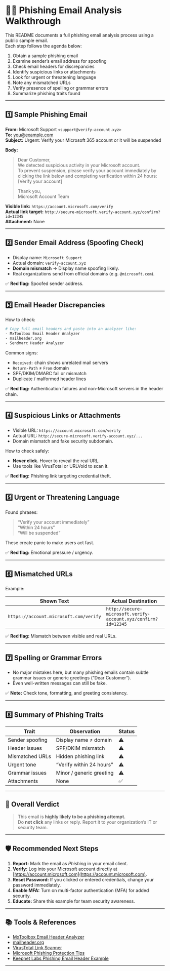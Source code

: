
# 🕵️‍♂️ Phishing Email Analysis Walkthrough

This README documents a full phishing email analysis process using a public sample email.  
Each step follows the agenda below:

1. Obtain a sample phishing email  
2. Examine sender’s email address for spoofing  
3. Check email headers for discrepancies  
4. Identify suspicious links or attachments  
5. Look for urgent or threatening language  
6. Note any mismatched URLs  
7. Verify presence of spelling or grammar errors  
8. Summarize phishing traits found

---

## 1️⃣ Sample Phishing Email

**From:** Microsoft Support `<support@verify-account.xyz>`  
**To:** you@example.com  
**Subject:** Urgent: Verify your Microsoft 365 account or it will be suspended  

**Body:**
> Dear Customer,  
> We detected suspicious activity in your Microsoft account.  
> To prevent suspension, please verify your account immediately by clicking the link below and completing verification within 24 hours:  
> [Verify your account]  
>  
> Thank you,  
> Microsoft Account Team

**Visible link:** `https://account.microsoft.com/verify`  
**Actual link target:** `http://secure-microsoft.verify-account.xyz/confirm?id=12345`  
**Attachment:** None

---

## 2️⃣ Sender Email Address (Spoofing Check)

- Display name: `Microsoft Support`  
- Actual domain: `verify-account.xyz`  
- **Domain mismatch** → Display name spoofing likely.  
- Real organizations send from official domains (e.g. `@microsoft.com`).

✅ **Red flag:** Spoofed sender address.

---

## 3️⃣ Email Header Discrepancies

How to check:
```bash
# Copy full email headers and paste into an analyzer like:
- MxToolbox Email Header Analyzer
- mailheader.org
- Sendmarc Header Analyzer
```

Common signs:
- `Received:` chain shows unrelated mail servers  
- `Return-Path` ≠ `From` domain  
- SPF/DKIM/DMARC fail or mismatch  
- Duplicate / malformed header lines

✅ **Red flag:** Authentication failures and non-Microsoft servers in the header chain.

---

## 4️⃣ Suspicious Links or Attachments

- Visible URL: `https://account.microsoft.com/verify`  
- Actual URL: `http://secure-microsoft.verify-account.xyz/...`  
- Domain mismatch and fake security subdomain.

How to check safely:
- **Never click.** Hover to reveal the real URL.  
- Use tools like VirusTotal or URLVoid to scan it.

✅ **Red flag:** Phishing link targeting credential theft.

---

## 5️⃣ Urgent or Threatening Language

Found phrases:
> “Verify your account immediately”  
> “Within 24 hours”  
> “Will be suspended”

These create panic to make users act fast.

✅ **Red flag:** Emotional pressure / urgency.

---

## 6️⃣ Mismatched URLs

Example:

| Shown Text | Actual Destination |
|-------------|--------------------|
| `https://account.microsoft.com/verify` | `http://secure-microsoft.verify-account.xyz/confirm?id=12345` |

✅ **Red flag:** Mismatch between visible and real URLs.

---

## 7️⃣ Spelling or Grammar Errors

- No major mistakes here, but many phishing emails contain subtle grammar issues or generic greetings (“Dear Customer”).  
- Even well-written messages can still be fake.

✅ **Note:** Check tone, formatting, and greeting consistency.

---

## 8️⃣ Summary of Phishing Traits

| Trait | Observation | Status |
|-------|--------------|--------|
| Sender spoofing | Display name ≠ domain | ⚠️ |
| Header issues | SPF/DKIM mismatch | ⚠️ |
| Mismatched URLs | Hidden phishing link | ⚠️ |
| Urgent tone | “Verify within 24 hours” | ⚠️ |
| Grammar issues | Minor / generic greeting | ⚠️ |
| Attachments | None | ✅ |

---

## 🧩 Overall Verdict

> This email is **highly likely to be a phishing attempt.**  
> Do **not click** any links or reply. Report it to your organization’s IT or security team.

---

## 🛡️ Recommended Next Steps

1. **Report:** Mark the email as *Phishing* in your email client.  
2. **Verify:** Log into your Microsoft account directly at [https://account.microsoft.com](https://account.microsoft.com).  
3. **Reset Password:** If you clicked or entered credentials, change your password immediately.  
4. **Enable MFA:** Turn on multi-factor authentication (MFA) for added security.  
5. **Educate:** Share this example for team security awareness.

---

## 📚 Tools & References

- [MxToolbox Email Header Analyzer](https://mxtoolbox.com/EmailHeaders.aspx)  
- [mailheader.org](https://mailheader.org)  
- [VirusTotal Link Scanner](https://www.virustotal.com)  
- [Microsoft Phishing Protection Tips](https://www.microsoft.com/en-us/safety/online-privacy/phishing-symptoms)  
- [Keepnet Labs Phishing Email Header Example](https://keepnetlabs.com/phishing-email-header-anatomy-example)  

---

